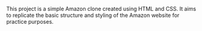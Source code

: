 This project is a simple Amazon clone created using HTML and CSS. It aims to replicate the basic structure and styling of the Amazon website for practice purposes.
